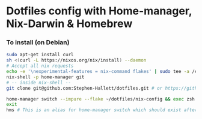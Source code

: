 # Dotfiles config with Home-manager, Nix-Darwin & Homebrew

### To install (on Debian)
```sh
sudo apt-get install curl
sh <(curl -L https://nixos.org/nix/install) --daemon
# Accept all nix requests
echo -e '\nexperimental-features = nix-command flakes' | sudo tee -a /etc/nix/nix.conf
nix-shell -p home-manager git
# -- inside nix-shell --
git clone git@github.com:Stephen-Hallett/dotfiles.git # or https://github.com/Stephen-Hallett/dotfiles.git

home-manager switch --impure --flake ~/dotfiles/nix-config && exec zsh
exit
hms # This is an alias for home-manager switch which should exist after running the previous two lines
```